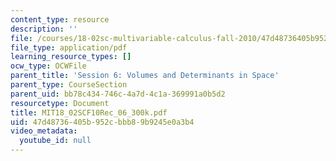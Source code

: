 ```yaml
---
content_type: resource
description: ''
file: /courses/18-02sc-multivariable-calculus-fall-2010/47d48736405b952cbbb89b9245e0a3b4_MIT18_02SCF10Rec_06_300k.pdf
file_type: application/pdf
learning_resource_types: []
ocw_type: OCWFile
parent_title: 'Session 6: Volumes and Determinants in Space'
parent_type: CourseSection
parent_uid: bb78c434-746c-4a7d-4c1a-369991a0b5d2
resourcetype: Document
title: MIT18_02SCF10Rec_06_300k.pdf
uid: 47d48736-405b-952c-bbb8-9b9245e0a3b4
video_metadata:
  youtube_id: null
---
```

